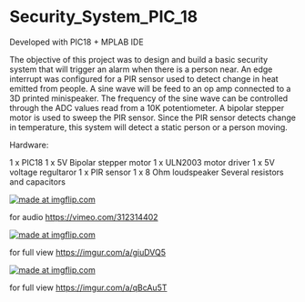 # Security_System_PIC_18
Developed with PIC18 + MPLAB IDE

The objective of this project was to design and build a basic security system that will trigger an alarm when there is a person near. 
An edge interrupt was configured for a PIR sensor used to detect change in heat emitted from people. A sine wave will be feed to an op amp connected to a 3D printed minispeaker. The frequency of the sine wave can be controlled through the ADC values read from a 10K potentiometer. 
A bipolar stepper motor is used to sweep the PIR sensor. Since the PIR sensor detects change in temperature, this system will detect a static person or a person moving. 

Hardware:

1 x PIC18
1 x 5V Bipolar stepper motor
1 x ULN2003 motor driver
1 x 5V voltage regultaror
1 x PIR sensor 
1 x 8 Ohm loudspeaker
Several resistors and capacitors 

<a href="https://imgflip.com/gif/2rk3vn"><img src="https://i.imgflip.com/2rk3vn.gif" title="made at imgflip.com"/></a>

for audio https://vimeo.com/312314402


<a href="https://imgflip.com/gif/2rkqbk"><img src="https://i.imgflip.com/2rkqbk.gif" title="made at imgflip.com"/></a>


for full view https://imgur.com/a/giuDVQ5



<a href="https://imgflip.com/gif/2rkq9p"><img src="https://i.imgflip.com/2rkq9p.gif" title="made at imgflip.com"/></a>


for full view https://imgur.com/a/qBcAu5T
